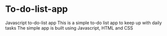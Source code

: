 # To-do-list-app
Javascript to-do-list app
This is a simple to-do list app to keep up with daily tasks
The simple app is built using Javascript, HTML and CSS
